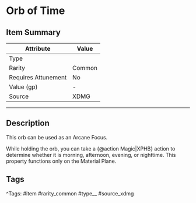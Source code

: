 # Orb of Time

## Item Summary

| Attribute            | Value                        |
|----------------------|------------------------------|
| Type                 |   |
| Rarity               | Common             |
| Requires Attunement  | No                |
| Value (gp)           | -    |
| Source               | XDMG |

---

## Description

This orb can be used as an Arcane Focus.

While holding the orb, you can take a {@action Magic|XPHB} action to determine whether it is morning, afternoon, evening, or nighttime. This property functions only on the Material Plane.

## Tags

^Tags: #item #rarity_common #type__ #source_xdmg